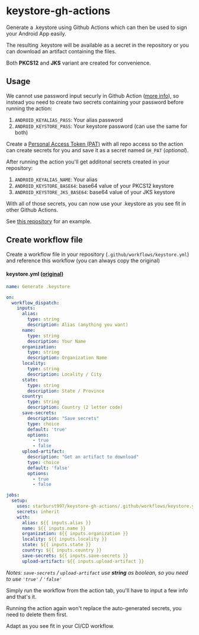 # keystore-gh-actions

Generate a .keystore using Github Actions which can then be used to sign your Android App easily.

The resulting .keystore will be available as a secret in the repository or you can download an artifact containing the files.

Both **PKCS12** and **JKS** variant are created for convenience.

## Usage

We cannot use password input securly in Github Action ([more info](https://github.com/orgs/community/discussions/12764)), so instead you need to create two secrets containing your password before running the action:

1. `ANDROID_KEYALIAS_PASS`: Your alias password
2. `ANDROID_KEYSTORE_PASS`: Your keystore password (can use the same for both)

Create a [Personal Access Token (PAT)](https://github.com/settings/tokens) with all repo access so the action can create secrets for you and save it as a secret named `GH_PAT` (*optional*).

After running the action you'll get additonal secrets created in your repository:

1. `ANDROID_KEYALIAS_NAME`: Your alias
2. `ANDROID_KEYSTORE_BASE64`: base64 value of your PKCS12 keystore
3. `ANDROID_KEYSTORE_JKS_BASE64`: base64 value of your JKS keystore

With all of those secrets, you can now use your .keystore as you see fit in other Github Actions. 

See [this repository](https://github.com/starburst997/android-code-sign) for an example.

## Create workflow file

Create a workflow file in your repository (`.github/workflows/keystore.yml`) and reference this workflow (you can always copy the original)

#### keystore.yml ([original](https://github.com/starburst997/keystore-gh-actions/blob/v1/.github/workflows/keystore.yml))
```yml
name: Generate .keystore

on:
  workflow_dispatch:
    inputs:
      alias:
        type: string
        description: Alias (anything you want)
      name:
        type: string
        description: Your Name
      organization:
        type: string
        description: Organization Name
      locality:
        type: string
        description: Locality / City
      state:
        type: string
        description: State / Province
      country:
        type: string
        description: Country (2 letter code)
      save-secrets:
        description: "Save secrets"
        type: choice
        default: 'true'
        options:
          - true
          - false
      upload-artifact:
        description: "Get an artifact to download"
        type: choice
        default: 'false'
        options:
          - true
          - false

jobs:
  setup:
    uses: starburst997/keystore-gh-actions/.github/workflows/keystore.yml@v1
    secrets: inherit
    with:
      alias: ${{ inputs.alias }}
      name: ${{ inputs.name }}
      organization: ${{ inputs.organization }}
      locality: ${{ inputs.locality }}
      state: ${{ inputs.state }}
      country: ${{ inputs.country }}
      save-secrets: ${{ inputs.save-secrets }}
      upload-artifact: ${{ inputs.upload-artifact }}
```

*Notes: `save-secrets` / `upload-artifact` use **string** as boolean, so you need to use `'true'` / `'false'`*

Simply run the workflow from the action tab, you'll have to input a few info and that's it.

Running the action again won't replace the auto-generated secrets, you need to delete them first.

Adapt as you see fit in your CI/CD workflow.
